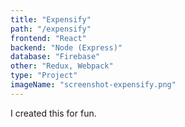 ```yaml
---
title: "Expensify"
path: "/expensify"
frontend: "React"
backend: "Node (Express)"
database: "Firebase"
other: "Redux, Webpack"
type: "Project"
imageName: "screenshot-expensify.png"
---
```


I created this for fun.
